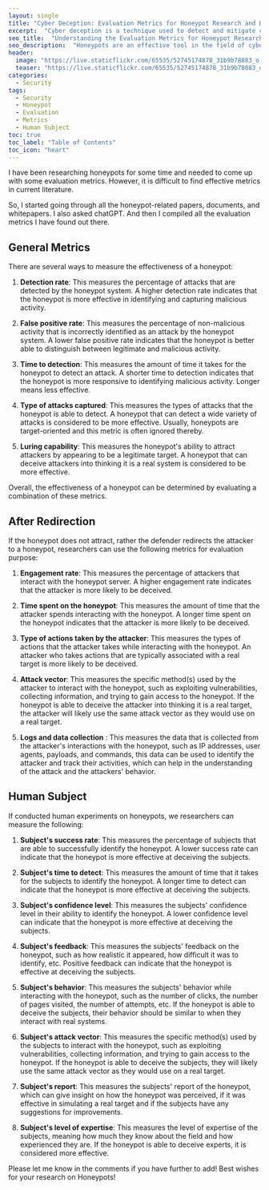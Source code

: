 ```yaml
---
layout: single
title: "Cyber Deception: Evaluation Metrics for Honeypot Research and Development"
excerpt:  "Cyber deception is a technique used to detect and mitigate cybersecurity threats. Honeypots are an essential component of cyber deception, as they are designed to mimic real systems and lure attackers into revealing their methods. However, designing and implementing honeypots requires a thorough understanding of the evaluation metrics used for measuring their effectiveness. In this blog post, I discuss the evaluation metrics for honeypot research and development. I explore the various metrics used for evaluating honeypots, in different scenarios. Understanding these metrics is crucial for creating effective honeypots that can detect and mitigate cyber threats."  
seo_title:  "Understanding the Evaluation Metrics for Honeypot Research and Development"
seo_description:  "Honeypots are an effective tool in the field of cybersecurity. In this blog post, I discuss the evaluation metrics for honeypot research and development. I explore the various metrics used for evaluating honeypots."
header:
  image: "https://live.staticflickr.com/65535/52745174878_31b9b78883_o.png"
  teaser: "https://live.staticflickr.com/65535/52745174878_31b9b78883_o.png"
categories:
  - Security
tags:
  - Security
  - Honeypot
  - Evaluation
  - Metrics
  - Human Subject
toc: true
toc_label: "Table of Contents"
toc_icon: "heart"
---
```



I have been researching honeypots for some time and needed to come up with some evaluation metrics. However, it is difficult to find effective metrics in current literature. 

So, I started going through all the honeypot-related papers, documents, and whitepapers. I also asked chatGPT. And then I compiled all the evaluation metrics I have found out there.

## General Metrics
There are several ways to measure the effectiveness of a honeypot:

1.  **Detection rate**: This measures the percentage of attacks that are detected by the honeypot system. A higher detection rate indicates that the honeypot is more effective in identifying and capturing malicious activity.
    
2.  **False positive rate**: This measures the percentage of non-malicious activity that is incorrectly identified as an attack by the honeypot system. A lower false positive rate indicates that the honeypot is better able to distinguish between legitimate and malicious activity.
    
3.  **Time to detection**: This measures the amount of time it takes for the honeypot to detect an attack. A shorter time to detection indicates that the honeypot is more responsive to identifying malicious activity. Longer means less effective.
    
4.  **Type of attacks captured**: This measures the types of attacks that the honeypot is able to detect. A honeypot that can detect a wide variety of attacks is considered to be more effective. Usually, honeypots are target-oriented and this metric is often ignored thereby.
    
5.  **Luring capability**: This measures the honeypot's ability to attract attackers by appearing to be a legitimate target. A honeypot that can deceive attackers into thinking it is a real system is considered to be more effective.
    

Overall, the effectiveness of a honeypot can be determined by evaluating a combination of these metrics.


## After Redirection
If the honeypot does not attract, rather the defender redirects the attacker to a honeypot, researchers can use the following metrics for evaluation purpose:

1.  **Engagement rate**: This measures the percentage of attackers that interact with the honeypot server. A higher engagement rate indicates that the attacker is more likely to be deceived.
    
2.  **Time spent on the honeypot**: This measures the amount of time that the attacker spends interacting with the honeypot. A longer time spent on the honeypot indicates that the attacker is more likely to be deceived.
    
3.  **Type of actions taken by the attacker**: This measures the types of actions that the attacker takes while interacting with the honeypot. An attacker who takes actions that are typically associated with a real target is more likely to be deceived.
    
4.  **Attack vector**: This measures the specific method(s) used by the attacker to interact with the honeypot, such as exploiting vulnerabilities, collecting information, and trying to gain access to the honeypot. If the honeypot is able to deceive the attacker into thinking it is a real target, the attacker will likely use the same attack vector as they would use on a real target.
    
5.  **Logs and data collection** : This measures the data that is collected from the attacker's interactions with the honeypot, such as IP addresses, user agents, payloads, and commands, this data can be used to identify the attacker and track their activities, which can help in the understanding of the attack and the attackers' behavior.


## Human Subject
If conducted human experiments on honeypots, we researchers can measure the following:

1.  **Subject's success rate**: This measures the percentage of subjects that are able to successfully identify the honeypot. A lower success rate can indicate that the honeypot is more effective at deceiving the subjects.
    
2.  **Subject's time to detect**: This measures the amount of time that it takes for the subjects to identify the honeypot. A longer time to detect can indicate that the honeypot is more effective at deceiving the subjects.
    
3.  **Subject's confidence level**: This measures the subjects' confidence level in their ability to identify the honeypot. A lower confidence level can indicate that the honeypot is more effective at deceiving the subjects.
    
4.  **Subject's feedback**: This measures the subjects' feedback on the honeypot, such as how realistic it appeared, how difficult it was to identify, etc. Positive feedback can indicate that the honeypot is effective at deceiving the subjects.
    
5.  **Subject's behavior**: This measures the subjects' behavior while interacting with the honeypot, such as the number of clicks, the number of pages visited, the number of attempts, etc. If the honeypot is able to deceive the subjects, their behavior should be similar to when they interact with real systems.
    
6.  **Subject's attack vector**: This measures the specific method(s) used by the subjects to interact with the honeypot, such as exploiting vulnerabilities, collecting information, and trying to gain access to the honeypot. If the honeypot is able to deceive the subjects, they will likely use the same attack vector as they would use on a real target.
7. **Subject's report**: This measures the subjects' report of the honeypot, which can give insight on how the honeypot was perceived, if it was effective in simulating a real target and if the subjects have any suggestions for improvements.
    
8.  **Subject's level of expertise**: This measures the level of expertise of the subjects, meaning how much they know about the field and how experienced they are. If the honeypot is able to deceive experts, it is considered more effective.


Please let me know in the comments if you have further to add! 
Best wishes for your research on Honeypots! 
<!--stackedit_data:
eyJoaXN0b3J5IjpbLTEzNjE3NjI4NDRdfQ==
-->